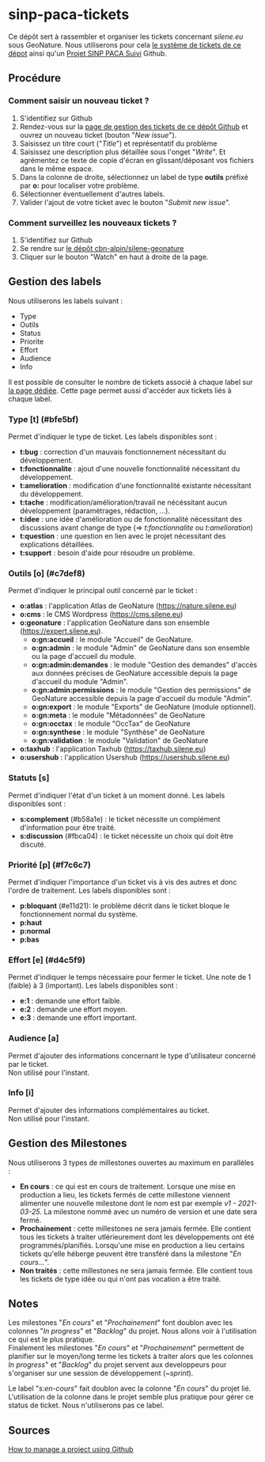 # sinp-paca-tickets
Ce dépôt sert à rassembler et organiser les tickets concernant *silene.eu* sous GeoNature. 
Nous utiliserons pour cela [le système de tickets de ce dépot](https://github.com/cbn-alpin/silene-geonature/issues) ainsi qu'un [Projet SINP PACA Suivi](https://github.com/orgs/cbn-alpin/projects/1) Github.


## Procédure

### Comment saisir un nouveau ticket ?
1. S'identifiez sur Github
1. Rendez-vous sur la [page de gestion des tickets de ce dépôt Github](https://github.com/cbn-alpin/silene-geonature/issues) et ouvrez un nouveau ticket (bouton "*New issue*").
1. Saisissez un titre court ("*Title*") et représentatif du problème
1. Saisissez une description plus détaillée sous l'onget "*Write*". Et agrémentez ce texte de copie d'écran en glissant/déposant vos fichiers dans le même espace.
1. Dans la colonne de droite, sélectionnez un label de type **outils** préfixé par **o:** pour localiser votre problème.
1. Sélectionner éventuellement d'autres labels.
1. Valider l'ajout de votre ticket avec le bouton "*Submit new issue*".

### Comment surveillez les nouveaux tickets ?
1. S'identifiez sur Github
1. Se rendre sur [le dépôt cbn-alpin/silene-geonature](https://github.com/cbn-alpin/silene-geonature)
1. Cliquer sur le bouton "Watch" en haut à droite de la page.


## Gestion des labels

Nous utiliserons les labels suivant :

- Type
- Outils
- Status
- Priorite
- Effort
- Audience
- Info

Il est possible de consulter le nombre de tickets associé à chaque label sur [la page dédiée](https://github.com/cbn-alpin/silene-geonature/labels). Cette page permet aussi d'accèder aux tickets liés à chaque label.

### Type [t] (#bfe5bf)

Permet d'indiquer le type de ticket.
Les labels disponibles sont :
- **t:bug** : correction d'un mauvais fonctionnement nécessitant du développement.
- **t:fonctionnalite** : ajout d'une nouvelle fonctionnalité nécessitant du développement.
- **t:amelioration** : modification d'une fonctionnalité existante nécessitant du développement.
- **t:tache** : modification/amélioration/travail ne nécéssitant aucun développement (paramètrages, rédaction, ...).
- **t:idee** : une idée d'amélioration ou de fonctionnalité nécessitant des discussions avant change de type (=> _t:fonctionnalite_ ou _t:amelioration_)
- **t:question** : une question en lien avec le projet nécessitant des explications détaillées.
- **t:support** : besoin d'aide pour résoudre un problème.

### Outils [o] (#c7def8)

Permet d'indiquer le principal outil concerné par le ticket :
- **o:atlas** : l'application Atlas de GeoNature (https://nature.silene.eu)
- **o:cms** : le CMS Wordpress (https://cms.silene.eu)
- **o:geonature** : l'application GeoNature dans son ensemble (https://expert.silene.eu).
  - **o:gn:accueil** : le module "Accueil" de GeoNature.
  - **o:gn:admin** : le module "Admin" de GeoNature dans son ensemble ou la page d'accueil du module.
  - **o:gn:admin:demandes** : le module "Gestion des demandes" d'accès aux données précises de GeoNature accessible depuis la page d'accueil du module "Admin".
  - **o:gn:admin:permissions** : le module "Gestion des permissions" de GeoNature accessible depuis la page d'accueil du module "Admin".
  - **o:gn:export** : le module "Exports" de GeoNature (module optionnel).
  - **o:gn:meta** : le module "Métadonnées" de GeoNature
  - **o:gn:occtax** : le module "OccTax" de GeoNature
  - **o:gn:synthese** : le module "Synthèse" de GeoNature
  - **o:gn:validation** : le module "Validation" de GeoNature
- **o:taxhub** : l'application Taxhub (https://taxhub.silene.eu)
- **o:usershub** : l'application Usershub (https://usershub.silene.eu)

### Statuts [s]

Permet d'indiquer l'état d'un ticket à un moment donné.
Les labels disponibles sont :
- **s:complement** (#b58a1e) : le ticket nécessite un complément d'information pour être traité.
- **s:discussion** (#fbca04) : le ticket nécessite un choix qui doit être discuté.


### Priorité [p] (#f7c6c7)

Permet d'indiquer l'importance d'un ticket vis à vis des autres et donc l'ordre de traitement.
Les labels disponibles sont :
- **p:bloquant** (#e11d21): le problème décrit dans le ticket bloque le fonctionnement normal du système.
- **p:haut**
- **p:normal**
- **p:bas**

### Effort [e] (#d4c5f9)

Permet d'indiquer le temps nécessaire pour fermer le ticket. Une note de 1 (faible) à 3 (important).
Les labels disponibles sont :
- **e:1** : demande une effort faible.
- **e:2** : demande une effort moyen.
- **e:3** : demande une effort important.

### Audience [a]

Permet d'ajouter des informations concernant le type d'utilisateur concerné par le ticket.  
Non utilisé pour l'instant.

### Info [i]

Permet d'ajouter des informations complémentaires au ticket.  
Non utilisé pour l'instant.


## Gestion des Milestones

Nous utiliserons 3 types de millestones ouvertes au maximum en parallèles :

- **En cours** : ce qui est en cours de traitement. Lorsque une mise en production a lieu, les  tickets fermés de cette millestone viennent alimenter une nouvelle milestone dont le nom est par exemple _v1 - 2021-03-25_. La milestone nommé avec un numéro de version et une date sera fermé.
- **Prochainement** : cette millestones ne sera jamais fermée. Elle contient tous les tickets à traiter utlérieurement dont les développements ont été programmés/planifiés. Lorsqu'une mise en production a lieu certains tickets qu'elle héberge peuvent être transféré dans la milestone "_En cours..._".
- **Non traités** : cette millestones ne sera jamais fermée. Elle contient tous les tickets de type idée ou qui n'ont pas vocation a être traité.

## Notes
Les milestones "*En cours*" et "*Prochainement*" font doublon avec les colonnes "*In progress*" et "*Backlog*" du projet. Nous allons voir à l'utilisation ce qui est le plus pratique.  
Finalement les milestones "*En cours*" et "*Prochainement*" permettent de planifier sur le moyen/long terme les tickets à traiter alors que les colonnes *In progress*" et "*Backlog*" du projet servent aux developpeurs pour s'organiser sur une session de développement (~_sprint_).

Le label "*s:en-cours*" fait doublon avec la colonne "*En cours*" du projet lié. L'utilisation de la colonne dans le projet semble plus pratique pour gérer ce status de ticket. Nous n'utiliserons pas ce label.

## Sources
[How to manage a project using Github](http://blog.zot24.com/how-to-manage-a-project-using-github/)
